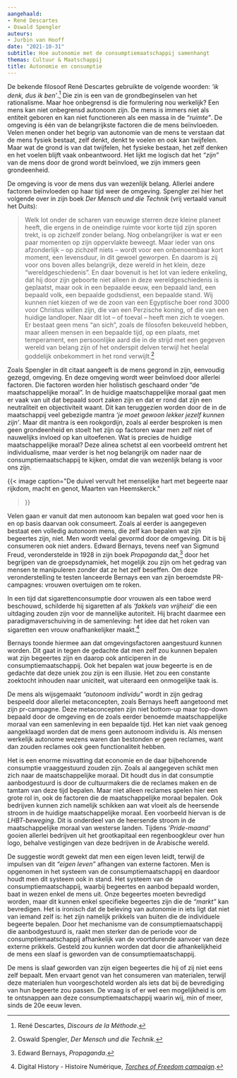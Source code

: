 ```yaml
---
aangehaald:
- René Descartes
- Oswald Spengler
auteurs:
- Jurbin van Hooff
date: "2021-10-31"
subtitle: Hoe autonomie met de consumptiemaatschappij samenhangt
themas: Cultuur & Maatschappij
title: Autonomie en consumptie
---
```



De bekende filosoof René Descartes gebruikte de volgende woorden: _‘ik denk, dus ik ben’_.[^1] Die zin is een van de grondbeginselen van het rationalisme. Maar hoe onbegrensd is die formulering nou werkelijk?  Een mens kan niet onbegrensd autonoom zijn. De mens is immers niet als entiteit geboren en kan niet functioneren als een massa in de _“ruimte”_. De omgeving is één van de belangrijkste factoren die de mens beïnvloeden. Velen menen onder het begrip van autonomie van de mens te verstaan dat de mens fysiek bestaat, zelf denkt, denkt te voelen en ook kan twijfelen. Maar wat de grond is van dat twijfelen, het fysieke bestaan, het zelf denken en het voelen blijft vaak onbeantwoord. Het lijkt me logisch dat het _“zijn”_ van de mens door de grond wordt beïnvloed, we zijn immers geen grondeenheid. 

De omgeving is voor de mens dus van wezenlijk belang. Allerlei andere factoren beïnvloeden op haar tijd weer de omgeving. Spengler zei hier het volgende over in zijn boek _Der Mensch und die Technik_ (vrij vertaald vanuit het Duits): 

>Welk lot onder de scharen van eeuwige sterren deze kleine planeet heeft, die ergens in de oneindige ruimte voor korte tijd zijn sporen trekt, is op zichzelf zonder belang. Nog onbelangrijker is wat er een paar momenten op zijn oppervlakte beweegt. Maar ieder van ons afzonderlijk – op zichzelf niets – wordt voor een onbenoembaar kort moment, een levensduur, in dit gewoel geworpen. En daarom is zij voor ons boven alles belangrijk, deze wereld in het klein, deze “wereldgeschiedenis”. En daar bovenuit is het lot van iedere enkeling, dat hij door zijn geboorte niet alleen in deze wereldgeschiedenis is geplaatst, maar ook in een bepaalde eeuw, een bepaald land, een bepaald volk, een bepaalde godsdienst, een bepaalde stand. Wij kunnen niet kiezen of we de zoon van een Egyptische boer rond 3000 voor Christus willen zijn, die van een Perzische koning, of die van een huidige landloper. Naar dit lot – of toeval – heeft men zich te voegen. Er bestaat geen mens “an sich”, zoals de filosofen bekeuveld hebben, maar alleen mensen in een bepaalde tijd, op een plaats, met temperament, een persoonlijke aard die in de strijd met een gegeven wereld van belang zijn of het onderspit delven terwijl het heelal goddelijk onbekommert in het rond verwijlt.[^2]

Zoals Spengler in dit citaat aangeeft is de mens gegrond in zijn, eenvoudig gezegd, omgeving. En deze omgeving wordt weer beïnvloed door allerlei factoren. Die factoren worden hier holistisch geschaard onder “de maatschappelijke moraal”. In de huidige maatschappelijke moraal gaat men er vaak van uit dat bepaald soort zaken zijn en dat er rond dat zijn een neutraliteit en objectiviteit waant. Dit kan teruggezien worden door de in de maatschappij veel gebezigde mantra _‘je moet gewoon lekker jezelf kunnen zijn’_. Maar dit mantra is een rookgordijn, zoals al eerder besproken is men geen grondeenheid en stoelt het zijn op factoren waar men zelf niet of nauwelijks invloed op kan uitoefenen. Wat is precies de huidige maatschappelijke moraal? Deze alinea schetst al een voorbeeld omtrent het individualisme, maar verder is het nog belangrijk om nader naar de consumptiemaatschappij te kijken, omdat die van wezenlijk belang is voor ons zijn.

{{< image
	caption="De duivel vervult het menselijke hart met begeerte naar rijkdom, macht en genot, Maarten van Heemskerck."
>}}

Velen gaan er vanuit dat men autonoom kan bepalen wat goed voor hen is en op basis daarvan ook consumeert. Zoals al eerder is aangegeven bestaat een volledig autonoom mens, die zelf kan bepalen wat zijn begeertes zijn, niet. Men wordt veelal gevormd door de omgeving. Dit is bij consumeren ook niet anders. Edward Bernays, tevens neef van Sigmund Freud, veronderstelde in 1928 in zijn boek _Propaganda_ dat,[^3] door het begrijpen van de groepsdynamiek, het mogelijk zou zijn om het gedrag van mensen te manipuleren zonder dat ze het zelf beseffen. Om deze veronderstelling te testen lanceerde Bernays een van zijn beroemdste PR-campagnes: vrouwen overtuigen om te roken.

In een tijd dat sigarettenconsumptie door vrouwen als een taboe werd beschouwd, schilderde hij sigaretten af als _‘fakkels van vrijheid’_ die een uitdaging zouden zijn voor de mannelijke autoriteit. Hij bracht daarmee een paradigmaverschuiving in de samenleving: het idee dat het roken van sigaretten een vrouw onafhankelijker maakt.[^4]

Bernays toonde hiermee aan dat omgevingsfactoren aangestuurd kunnen worden. Dit gaat in tegen de gedachte dat men zelf zou kunnen bepalen wat zijn begeertes zijn en daarop ook anticiperen in de consumptiemaatschappij. Ook het bepalen wat jouw begeerte is en de gedachte dat deze uniek zou zijn is een illusie. Het zou een constante zoektocht inhouden naar uniciteit, wat uiteraard een onmogelijke taak is. 

De mens als wijsgemaakt _“autonoom individu”_ wordt in zijn gedrag bespeeld door allerlei metaconcepten, zoals Bernays heeft aangetoond met zijn pr-campagne. Deze metaconcepten zijn niet bottom-up maar top-down bepaald door de omgeving en de zoals eerder benoemde maatschappelijke moraal van een samenleving in een bepaalde tijd. Het kan niet vaak genoeg aangeklaagd worden dat de mens geen autonoom individu is. Als mensen werkelijk autonome wezens waren dan bestonden er geen reclames, want dan zouden reclames ook geen functionaliteit hebben.

Het is een enorme misvatting dat economie en de daar bijbehorende consumptie vraaggestuurd zouden zijn. Zoals al aangegeven schikt men zich naar de maatschappelijke moraal. Dit houdt dus in dat consumptie aanbodgestuurd is door de cultuurmakers die de reclames maken en de tamtam van deze tijd bepalen. Maar niet alleen reclames spelen hier een grote rol in, ook de factoren die de maatschappelijke moraal bepalen. Ook bedrijven kunnen zich namelijk schikken aan wat vloeit als de heersende stroom in de huidige maatschappelijke moraal. Een voorbeeld hiervan is de _LHBT-beweging_. Dit is onderdeel van de heersende stroom in de maatschappelijke moraal van westerse landen. Tijdens _‘Pride-maand’_ gooien allerlei bedrijven uit het grootkapitaal een regenboogkleur over hun logo, behalve vestigingen van deze bedrijven in de Arabische wereld.

De suggestie wordt gewekt dat men een eigen leven leidt, terwijl de impulsen van dit _“eigen leven”_ afhangen van externe factoren. Men is opgenomen in het systeem van de consumptiemaatschappij en daardoor houdt men dit systeem ook in stand. Het systeem van de consumptiemaatschappij, waarbij begeertes en aanbod bepaald worden, baat in wezen enkel de mens uit. Onze begeertes moeten bevredigd worden, maar dit kunnen enkel specifieke begeertes zijn die de _“markt”_ kan bevredigen. Het is ironisch dat de beleving van autonomie in iets ligt dat niet van iemand zelf is: het zijn namelijk prikkels van buiten die de individuele begeerte bepalen. Door het mechanisme van de consumptiemaatschappij die aanbodgestuurd is, raakt men sterker dan de periode voor de consumptiemaatschappij afhankelijk van de voortdurende aanvoer van deze externe prikkels. Gesteld zou kunnen worden dat door die afhankelijkheid de mens een slaaf is geworden van de consumptiemaatschappij. 

De mens is slaaf geworden van zijn eigen begeertes die hij of zij niet eens zelf bepaalt. Men ervaart genot van het consumeren van materialen, terwijl deze materialen hun voorgeschoteld worden als iets dat bij de bevrediging van hun begeerte zou passen. De vraag is of er wel een mogelijkheid is om te ontsnappen aan deze consumptiemaatschappij waarin wij, min of meer, sinds de 20e eeuw leven.

[^1]: René Descartes, _Discours de la Méthode_.
[^2]: Oswald Spengler, _Der Mensch und die Technik_.
[^3]: Edward Bernays, _Propaganda_.
[^4]: Digital History - Histoire Numérique, _[Torches of Freedom campaign](https://biblio.uottawa.ca/omeka2/jmccutcheon/exhibits/show/american-women-in-tobacco-adve/torches-of-freedom-campaign)_.
